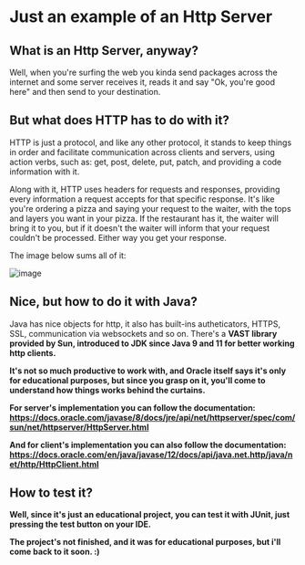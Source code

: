 # Just an example of an Http Server

## What is an Http Server, anyway?
Well, when you're surfing the web you kinda send packages across the internet and some server receives it, reads it and say "Ok, you're good here" and then send to your destination.

## But what does HTTP has to do with it? 

HTTP is just a protocol, and like any other protocol, it stands to keep things in order and facilitate communication across clients and servers, using action verbs, such as: get, post, delete, put, patch, and providing a code information with it. 

Along with it, HTTP uses headers for requests and responses, providing every information a request accepts for that specific response. It's like you're ordering a pizza and saying your request to the waiter, with the tops and layers you want in your pizza. If the restaurant has it, the waiter will bring it to you, but if it doesn't the waiter will inform that your request couldn't be processed. Either way you get your response. 

The image below sums all of it:


![image](https://user-images.githubusercontent.com/66542266/199606145-3bf3b874-9f6c-4a21-90be-0dfd32e4f4c7.png)


## Nice, but how to do it with Java?
Java has nice objects for http, it also has built-ins autheticators, HTTPS, SSL, communication via websockets and so on. There's a <strong>VAST</vast> library provided by Sun, introduced to JDK since Java 9 and 11 for better working http clients. 

It's not so much productive to work with, and Oracle itself says it's only for educational purposes, but since you grasp on it, you'll come to understand how things works behind the curtains. 

For server's implementation you can follow the documentation: https://docs.oracle.com/javase/8/docs/jre/api/net/httpserver/spec/com/sun/net/httpserver/HttpServer.html

And for client's implementation you can also follow the documentation: https://docs.oracle.com/en/java/javase/12/docs/api/java.net.http/java/net/http/HttpClient.html

## How to test it?
Well, since it's just an educational project, you can test it with JUnit, just pressing the test button on your IDE. 

The project's not finished, and it was for educational purposes, but i'll come back to it soon. :)
